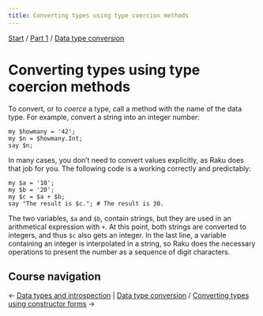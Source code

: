 ```yaml
---
title: Converting types using type coercion methods
---
```


[Start](/raku-course/) / [Part 1](/raku-course/part1) / [Data type conversion](/raku-course/coercion)

# Converting types using type coercion methods

To convert, or to _coerce_ a type, call a method with the name of the data type. For example, convert a string into an integer number:

    my $howmany = '42';
    my $n = $howmany.Int;
    say $n;

In many cases, you don’t need to convert values explicitly, as Raku does that job for you. The following code is a working correctly and predictably:

    my $a = '10';
    my $b = '20';
    my $c = $a + $b;
    say "The result is $c."; # The result is 30.

The two variables, `$a` and `$b`, contain strings, but they are used in an arithmetical expression with `+`. At this point, both strings are converted to integers, and thus `$c` also gets an integer. In the last line, a variable containing an integer is interpolated in a string, so Raku does the necessary operations to present the number as a sequence of digit characters.

## Course navigation

← [Data types and introspection](/raku-course/what) | [Data type conversion](/raku-course/coercion) / [Converting types using constructor forms](../new) →
